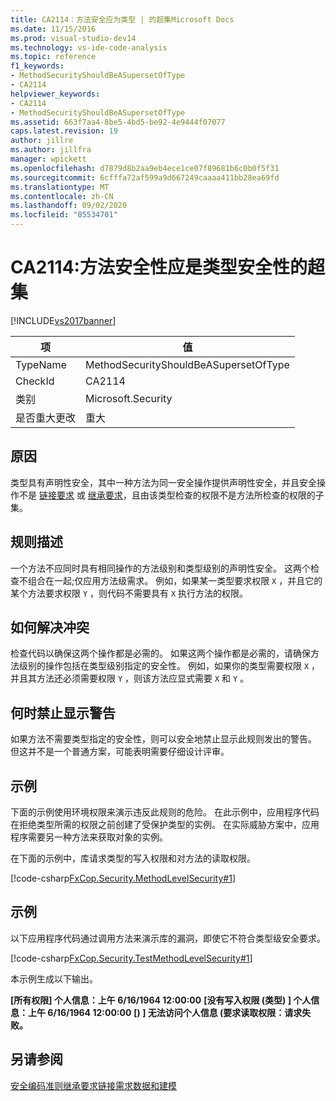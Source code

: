```yaml
---
title: CA2114：方法安全应为类型 | 的超集Microsoft Docs
ms.date: 11/15/2016
ms.prod: visual-studio-dev14
ms.technology: vs-ide-code-analysis
ms.topic: reference
f1_keywords:
- MethodSecurityShouldBeASupersetOfType
- CA2114
helpviewer_keywords:
- CA2114
- MethodSecurityShouldBeASupersetOfType
ms.assetid: 663f7aa4-8be5-4bd5-be92-4e9444f07077
caps.latest.revision: 19
author: jillre
ms.author: jillfra
manager: wpickett
ms.openlocfilehash: d7879d8b2aa9eb4ece1ce07f89681b6c0b0f5f31
ms.sourcegitcommit: 6cfffa72af599a9d667249caaaa411bb28ea69fd
ms.translationtype: MT
ms.contentlocale: zh-CN
ms.lasthandoff: 09/02/2020
ms.locfileid: "85534701"
---
```

# <a name="ca2114-method-security-should-be-a-superset-of-type"></a>CA2114:方法安全性应是类型安全性的超集
[!INCLUDE[vs2017banner](../includes/vs2017banner.md)]

|项|值|
|-|-|
|TypeName|MethodSecurityShouldBeASupersetOfType|
|CheckId|CA2114|
|类别|Microsoft.Security|
|是否重大更改|重大|

## <a name="cause"></a>原因
 类型具有声明性安全，其中一种方法为同一安全操作提供声明性安全，并且安全操作不是 [链接要求](https://msdn.microsoft.com/library/a33fd5f9-2de9-4653-a4f0-d9df25082c4d) 或 [继承要求](https://msdn.microsoft.com/28b9adbb-8f08-4f10-b856-dbf59eb932d9)，且由该类型检查的权限不是方法所检查的权限的子集。

## <a name="rule-description"></a>规则描述
 一个方法不应同时具有相同操作的方法级别和类型级别的声明性安全。 这两个检查不组合在一起;仅应用方法级需求。 例如，如果某一类型要求权限 `X` ，并且它的某个方法要求权限 `Y` ，则代码不需要具有 `X` 执行方法的权限。

## <a name="how-to-fix-violations"></a>如何解决冲突
 检查代码以确保这两个操作都是必需的。 如果这两个操作都是必需的，请确保方法级别的操作包括在类型级别指定的安全性。 例如，如果你的类型需要权限 `X` ，并且其方法还必须需要权限 `Y` ，则该方法应显式需要 `X` 和 `Y` 。

## <a name="when-to-suppress-warnings"></a>何时禁止显示警告
 如果方法不需要类型指定的安全性，则可以安全地禁止显示此规则发出的警告。 但这并不是一个普通方案，可能表明需要仔细设计评审。

## <a name="example"></a>示例
 下面的示例使用环境权限来演示违反此规则的危险。 在此示例中，应用程序代码在拒绝类型所需的权限之前创建了受保护类型的实例。 在实际威胁方案中，应用程序需要另一种方法来获取对象的实例。

 在下面的示例中，库请求类型的写入权限和对方法的读取权限。

 [!code-csharp[FxCop.Security.MethodLevelSecurity#1](../snippets/csharp/VS_Snippets_CodeAnalysis/FxCop.Security.MethodLevelSecurity/cs/FxCop.Security.MethodLevelSecurity.cs#1)]

## <a name="example"></a>示例
 以下应用程序代码通过调用方法来演示库的漏洞，即使它不符合类型级安全要求。

 [!code-csharp[FxCop.Security.TestMethodLevelSecurity#1](../snippets/csharp/VS_Snippets_CodeAnalysis/FxCop.Security.TestMethodLevelSecurity/cs/FxCop.Security.TestMethodLevelSecurity.cs#1)]

 本示例生成以下输出。

 **[所有权限] 个人信息：上午 6/16/1964 12:00:00** 
 **[没有写入权限 (类型) ] 个人信息：上午 6/16/1964 12:00:00** 
 **[) ] 无法访问个人信息 (要求读取权限：请求失败。**
## <a name="see-also"></a>另请参阅
 [安全编码准则](https://msdn.microsoft.com/library/4f882d94-262b-4494-b0a6-ba9ba1f5f177)[继承要求](https://msdn.microsoft.com/28b9adbb-8f08-4f10-b856-dbf59eb932d9)[链接需求](https://msdn.microsoft.com/library/a33fd5f9-2de9-4653-a4f0-d9df25082c4d)[数据和建模](https://msdn.microsoft.com/library/8c37635d-e2c1-4b64-a258-61d9e87405e6)
